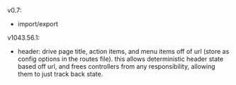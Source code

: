 v0.7:

- import/export

v1043.56.1:

- header: drive page title, action items, and menu items off of url (store as
  config options in the routes file). this allows deterministic header state
  based off url, and frees controllers from any responsibility, allowing them
  to just track back state.

